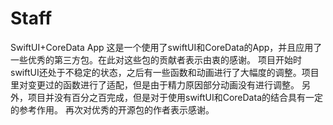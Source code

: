 # Staff
SwiftUI+CoreData App
这是一个使用了swiftUI和CoreData的App，并且应用了一些优秀的第三方包。在此对这些包的贡献者表示由衷的感谢。
项目开始时swiftUI还处于不稳定的状态，之后有一些函数和动画进行了大幅度的调整。项目里对变更过的函数进行了适配，但是由于精力原因部分动画没有进行调整。
另外，项目并没有百分之百完成，但是对于使用swiftUI和CoreData的结合具有一定的参考作用。
再次对优秀的开源包的作者表示感谢。

